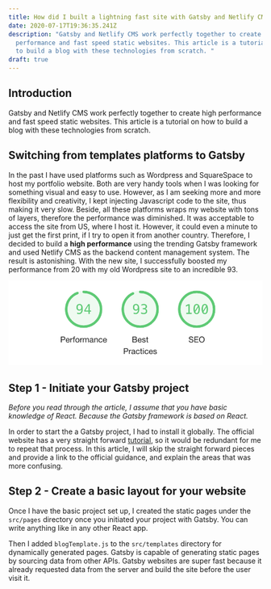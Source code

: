 ```yaml
---
title: How did I built a lightning fast site with Gatsby and Netlify CMS
date: 2020-07-17T19:36:35.241Z
description: "Gatsby and Netlify CMS work perfectly together to create high
  performance and fast speed static websites. This article is a tutorial on how
  to build a blog with these technologies from scratch. "
draft: true
---
```

## Introduction

Gatsby and Netlify CMS work perfectly together to create high performance and fast speed static websites. This article is a tutorial on how to build a blog with these technologies from scratch.

## Switching from templates platforms to Gatsby

In the past I have used platforms such as Wordpress and SquareSpace to host my portfolio website. Both are very handy tools when I was looking for something visual and easy to use. However, as I am seeking more and more flexibility and creativity, I kept injecting Javascript code to the site, thus making it very slow. Beside, all these platforms wraps my website with tons of layers, therefore the performance was diminished. It was acceptable to access the site from US, where I host it. However, it could even a minute to just get the first print, if I try to open it from another country. Therefore, I decided to build a **high performance** using the trending Gatsby framework and used Netlify CMS as the backend content management system. The result is astonishing. With the new site, I successfully boosted my performance from 20 with my old Wordpress site to an incredible 93. 

![website-performance](performance.png "website performance")

## Step 1 - Initiate your Gatsby project 
<em>Before you read through the article, I assume that you have basic knowledge of React. Because the Gatsby framework is based on React. </em>

In order to start the a Gatsby project, I had to install it globally. The official website has a very straight forward [tutorial](https://www.gatsbyjs.org/docs/quick-start), so it would be redundant for me to repeat that process. In this article, I will skip the straight forward pieces and provide a link to the official guidance, and explain the areas that was more confusing. 

## Step 2 - Create a basic layout for your website
Once I have the basic project set up, I created the static pages under the 
``` src/pages ``` directory once you initiated your project with Gatsby. You can write anything like in any other React app. 

Then I added ``` blogTemplate.js ``` to the  ``` src/templates ``` directory for  dynamically generated pages. Gatsby is capable of generating static pages by sourcing data from other APIs. Gatsby websites are super fast because it already requested data from the server and build the site before the user visit it. 